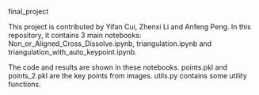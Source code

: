 final_project

This project is contributed by Yifan Cui, Zhenxi Li and Anfeng Peng. 
In this repository, it contains 3 main notebooks: Non_or_Aligned_Cross_Dissolve.ipynb, triangulation.ipynb and triangulation_with_auto_keypoint.ipynb. 

The code and results are shown in these notebooks. points.pkl and points_2.pkl are the key points from images. utils.py contains some utility functions. 
